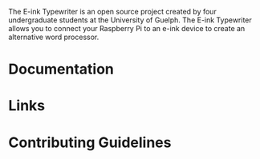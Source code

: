 The E-ink Typewriter is an open source project created by four undergraduate students at the University of Guelph. The E-ink Typewriter allows you to connect your Raspberry Pi to an e-ink device to create an alternative word processor.

# Documentation

# Links

# Contributing Guidelines
